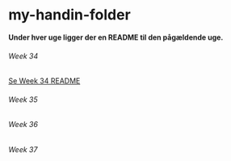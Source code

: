 # my-handin-folder
**Under hver uge ligger der en README til den pågældende uge.**
###### Week 34
[Se Week 34 README](Week%2034/README.md)

###### Week 35

###### Week 36

###### Week 37

